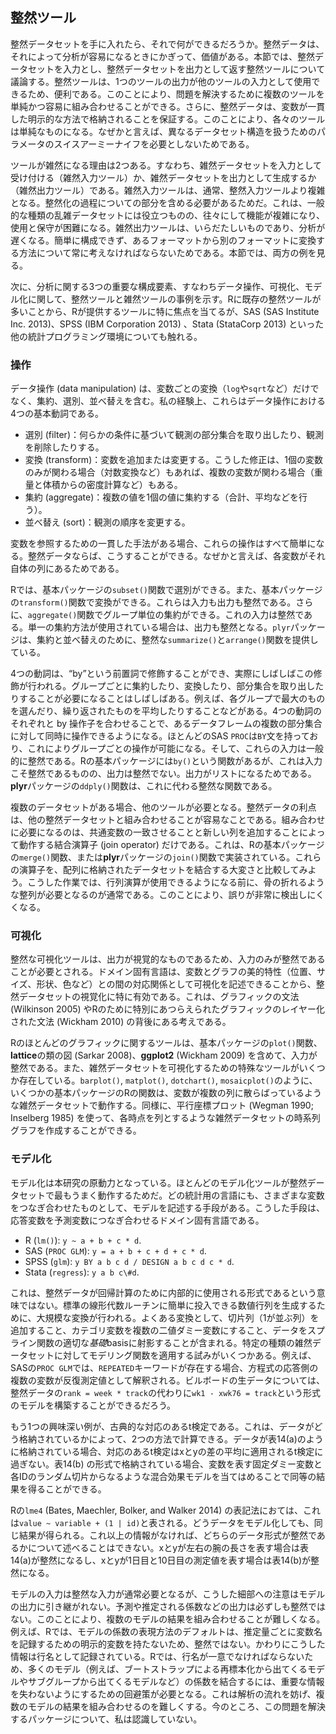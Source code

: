 ## 整然ツール

整然データセットを手に入れたら、それで何ができるだろうか。整然データは、それによって分析が容易になるときにかぎって、価値がある。本節では、整然データセットを入力とし、整然データセットを出力として返す整然ツールについて議論する。整然ツールは、1つのツールの出力が他のツールの入力として使用できるため、便利である。このことにより、問題を解決するために複数のツールを単純かつ容易に組み合わせることができる。さらに、整然データは、変数が一貫した明示的な方法で格納されることを保証する。このことにより、各々のツールは単純なものになる。なぜかと言えば、異なるデータセット構造を扱うためのパラメータのスイスアーミーナイフを必要としないためである。

ツールが雑然になる理由は2つある。すなわち、雑然データセットを入力として受け付ける（雑然入力ツール）か、雑然データセットを出力として生成するか（雑然出力ツール）である。雑然入力ツールは、通常、整然入力ツールより複雑となる。整然化の過程についての部分を含める必要があるためだ。これは、一般的な種類の乱雑データセットには役立つものの、往々にして機能が複雑になり、使用と保守が困難になる。雑然出力ツールは、いらだたしいものであり、分析が遅くなる。簡単に構成できず、あるフォーマットから別のフォーマットに変換する方法について常に考えなければならないためである。本節では、両方の例を見る。

次に、分析に関する3つの重要な構成要素、すなわちデータ操作、可視化、モデル化に関して、整然ツールと雑然ツールの事例を示す。Rに既存の整然ツールが多いことから、Rが提供するツールに特に焦点を当てるが、SAS (SAS Institute Inc. 2013)、SPSS (IBM Corporation 2013) 、Stata (StataCorp 2013) といった他の統計プログラミング環境についても触れる。


### 操作

データ操作 (data manipulation) は、変数ごとの変換（`log`や`sqrt`など）だけでなく、集約、選別、並べ替えを含む。私の経験上、これらはデータ操作における4つの基本動詞である。

* 選別 (filter)：何らかの条件に基づいて観測の部分集合を取り出したり、観測を削除したりする。
* 変換 (transform)：変数を追加または変更する。こうした修正は、1個の変数のみが関わる場合（対数変換など）もあれば、複数の変数が関わる場合（重量と体積からの密度計算など）もある。
* 集約 (aggregate)：複数の値を1個の値に集約する（合計、平均などを行う）。
* 並べ替え (sort)：観測の順序を変更する。

変数を参照するための一貫した手法がある場合、これらの操作はすべて簡単になる。整然データならば、こうすることができる。なぜかと言えば、各変数がそれ自体の列にあるためである。

Rでは、基本パッケージの`subset()`関数で選別ができる。また、基本パッケージの`transform()`関数で変換ができる。これらは入力も出力も整然である。さらに、`aggregate()`関数でグループ単位の集約ができる。これの入力は整然である。単一の集約方法が使用されている場合は、出力も整然となる。`plyr`パッケージは、集約と並べ替えのために、整然な`summarize()`と`arrange()`関数を提供している。

4つの動詞は、“by”という前置詞で修飾することができ、実際にしばしばこの修飾が行われる。グループごとに集約したり、変換したり、部分集合を取り出したりすることが必要になることはしばしばある。例えば、各グループで最大のものを選んだり、繰り返されたものを平均したりすることなどがある。4つの動詞のそれぞれと by 操作子を合わせることで、あるデータフレームの複数の部分集合に対して同時に操作できるようになる。ほとんどのSAS `PROC`は`BY`文を持っており、これによりグループごとの操作が可能になる。そして、これらの入力は一般的に整然である。Rの基本パッケージには`by()`という関数があるが、これは入力こそ整然であるものの、出力は整然でない。出力がリストになるためである。**plyr**パッケージの`ddply()`関数は、これに代わる整然な関数である。

複数のデータセットがある場合、他のツールが必要となる。整然データの利点は、他の整然データセットと組み合わせることが容易なことである。組み合わせに必要になるのは、共通変数の一致させることと新しい列を追加することによって動作する結合演算子 (join operator) だけである。これは、Rの基本パッケージの`merge()`関数、または**plyr**パッケージの`join()`関数で実装されている。これらの演算子を、配列に格納されたデータセットを結合する大変さと比較してみよう。こうした作業では、行列演算が使用できるようになる前に、骨の折れるような整列が必要となるのが通常である。このことにより、誤りが非常に検出しにくくなる。


### 可視化

整然な可視化ツールは、出力が視覚的なものであるため、入力のみが整然であることが必要とされる。ドメイン固有言語は、変数とグラフの美的特性（位置、サイズ、形状、色など）との間の対応関係として可視化を記述できることから、整然データセットの視覚化に特に有効である。これは、グラフィックの文法 (Wilkinson 2005) やRのために特別にあつらえられたグラフィックのレイヤー化された文法 (Wickham 2010) の背後にある考えである。

Rのほとんどのグラフィックに関するツールは、基本パッケージの`plot()`関数、**lattice**の類の図 (Sarkar 2008)、**ggplot2** (Wickham 2009) を含めて、入力が整然である。また、雑然データセットを可視化するための特殊なツールがいくつか存在している。`barplot()`, `matplot()`, `dotchart()`, `mosaicplot()`のように、いくつかの基本パッケージのRの関数は、変数が複数の列に散らばっているような雑然データセットで動作する。同様に、平行座標プロット (Wegman 1990; Inselberg 1985) を使って、各時点を列とするような雑然データセットの時系列グラフを作成することができる。


### モデル化

モデル化は本研究の原動力となっている。ほとんどのモデル化ツールが整然データセットで最もうまく動作するためだ。どの統計用の言語にも、さまざまな変数をつなぎ合わせたものとして、モデルを記述する手段がある。こうした手段は、応答変数を予測変数につなぎ合わせるドメイン固有言語である。

* R (`lm()`): `y ~ a + b + c * d`.
* SAS (`PROC GLM`): `y = a + b + c + d + c * d`.
* SPSS (`glm`): `y BY a b c d / DESIGN a b c d c * d`.
* Stata (`regress`): `y a b c\#d`.

これは、整然データが回帰計算のために内部的に使用される形式であるという意味ではない。標準の線形代数ルーチンに簡単に投入できる数値行列を生成するために、大規模な変換が行われる。よくある変換として、切片列（1が並ぶ列）を追加すること、カテゴリ変数を複数の二値ダミー変数にすること、データをスプライン関数の適切な*基礎*basisに射影することが含まれる。特定の種類の雑然データセットに対してモデリング関数を適用する試みがいくつかある。例えば、SASの`PROC GLM`では、`REPEATED`キーワードが存在する場合、方程式の応答側の複数の変数が反復測定値として解釈される。ビルボードの生データについては、整然データの`rank = week * track`の代わりに`wk1 - xwk76 = track`という形式のモデルを構築することができるだろう。

もう1つの興味深い例が、古典的な対応のあるt検定である。これは、データがどう格納されているかによって、2つの方法で計算できる。データが表14(a)のように格納されている場合、対応のあるt検定はxとyの差の平均に適用されるt検定に過ぎない。表14(b) の形式で格納されている場合、変数を表す固定ダミー変数と各IDのランダム切片からなるような混合効果モデルを当てはめることで同等の結果を得ることができる。

Rの`lme4` (Bates, Maechler, Bolker, and Walker 2014) の表記法におては、これは`value ~ variable + (1 | id)`と表される。どうデータをモデル化しても、同じ結果が得られる。これ以上の情報がなければ、どちらのデータ形式が整然であるかについて述べることはできない。xとyが左右の腕の長さを表す場合は表14(a)が整然になるし、xとyが1日目と10日目の測定値を表す場合は表14(b)が整然になる。

モデルの入力は整然な入力が通常必要となるが、こうした細部への注意はモデルの出力に引き継がれない。予測や推定される係数などの出力は必ずしも整然ではない。このことにより、複数のモデルの結果を組み合わせることが難しくなる。例えば、Rでは、モデルの係数の表現方法のデフォルトは、推定量ごとに変数名を記録するための明示的変数を持たないため、整然ではない。かわりにこうした情報は行名として記録されている。Rでは、行名が一意でなければならないため、多くのモデル（例えば、ブートストラップによる再標本化から出てくるモデルやサブグループから出てくるモデルなど）の係数を結合するには、重要な情報を失わないようにするための回避策が必要となる。これは解析の流れを妨げ、複数のモデルの結果を組み合わせるのを難しくする。今のところ、この問題を解決するパッケージについて、私は認識していない。
